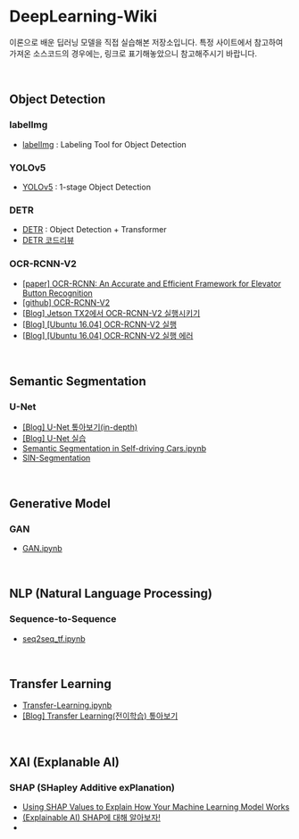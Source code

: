 # DeepLearning-Wiki

이론으로 배운 딥러닝 모델을 직접 실습해본 저장소입니다. 특정 사이트에서 참고하여 가져온 소스코드의 경우에는, 링크로 표기해놓았으니 참고해주시기 바랍니다.

<br>

## Object Detection
### labelImg
- [labelImg](https://github.com/heartexlabs/labelImg) : Labeling Tool for Object Detection

### YOLOv5
- [YOLOv5](https://github.com/ultralytics/yolov5) : 1-stage Object Detection

### DETR
- [DETR](https://github.com/facebookresearch/detr) : Object Detection + Transformer
- [DETR 코드리뷰](https://github.com/Jarvis-Geun/DeepLearning-Wiki/tree/main/Object-Detection/review-detr/README.md)

### OCR-RCNN-V2
- [[paper] OCR-RCNN: An Accurate and Efficient Framework for Elevator Button Recognition](https://ieeexplore.ieee.org/document/9324975)
- [[github] OCR-RCNN-V2](https://github.com/Jarvis-Geun/ocr-rcnn-v2)
- [[Blog] Jetson TX2에서 OCR-RCNN-V2 실행시키기](https://velog.io/@jarvis_geun/Jetson-TX2%EC%97%90%EC%84%9C-OCR-RCNN-V2-%EC%8B%A4%ED%96%89%EC%8B%9C%ED%82%A4%EA%B8%B0)
- [[Blog] [Ubuntu 16.04] OCR-RCNN-V2 실행](https://velog.io/@jarvis_geun/Ubuntu-16.04-OCR-RCNN-V2-%EC%8B%A4%ED%96%89)
- [[Blog] [Ubuntu 16.04] OCR-RCNN-V2 실행 에러](https://velog.io/@jarvis_geun/Ubuntu-16.04-OCR-RCNN-V2-%EC%8B%A4%ED%96%89-%EC%97%90%EB%9F%AC)

<br>

## Semantic Segmentation
### U-Net
- [[Blog] U-Net 톺아보기(in-depth)](https://velog.io/@jarvis_geun/U-Net-%ED%86%BA%EC%95%84%EB%B3%B4%EA%B8%B0in-depth)
- [[Blog] U-Net 실습](https://velog.io/@jarvis_geun/U-Net-%EC%8B%A4%EC%8A%B5)
- [Semantic Segmentation in Self-driving Cars.ipynb](https://github.com/Jarvis-Geun/DeepLearning-Wiki/tree/main/Semantic-Segmentation/U-Net.ipynb)
- [SIN-Segmentation](https://github.com/Jarvis-Geun/DeepLearning-Wiki/tree/main/Semantic-Segmentation/SIN-Segmentation)

<br>

## Generative Model
### GAN
- [GAN.ipynb](https://github.com/Jarvis-Geun/DeepLearning-Wiki/tree/main/Generative-Model/GAN.ipynb)

<br>

## NLP (Natural Language Processing)
### Sequence-to-Sequence
- [seq2seq_tf.ipynb](https://github.com/Jarvis-Geun/DeepLearning-Wiki/tree/main/NLP/seq2seq_tf.ipynb)

<br>

## Transfer Learning
- [Transfer-Learning.ipynb](https://github.com/Jarvis-Geun/DeepLearning-Wiki/tree/main/Transfer-Learning/Transfer-Learning.ipynb)
- [[Blog] Transfer Learning(전이학습) 톺아보기](https://velog.io/@jarvis_geun/Transfer-Learning-%EC%A0%84%EC%9D%B4%ED%95%99%EC%8A%B5)

<br>

## XAI (Explanable AI)
### SHAP (SHapley Additive exPlanation)
- [Using SHAP Values to Explain How Your Machine Learning Model Works](https://towardsdatascience.com/using-shap-values-to-explain-how-your-machine-learning-model-works-732b3f40e137)
- [(Explainable AI) SHAP에 대해 알아보자!](https://moondol-ai.tistory.com/378)
- 
